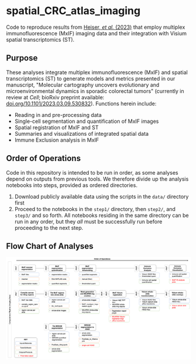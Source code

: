 # spatial_CRC_atlas_imaging

Code to reproduce results from [Heiser, *et al.* (2023)](https://doi.org/10.1101/2023.03.09.530832) that employ multiplex immunofluorescence (MxIF) imaging data and their integration with Visium spatial transcriptomics (ST).

## Purpose

These analyses integrate multiplex immunofluorescence (MxIF) and spatial transcriptomics (ST) to generate models and metrics presented in our manuscript, "Molecular cartography uncovers evolutionary and microenvironmental dynamics in sporadic colorectal tumors" (currently in review at *Cell*; bioRxiv preprint available: [doi.org/10.1101/2023.03.09.530832](https://doi.org/10.1101/2023.03.09.530832)). Functions herein include:

* Reading in and pre-processing data
* Single-cell segmentation and quantification of MxIF images
* Spatial registration of MxIF and ST
* Summaries and visualizations of integrated spatial data
* Immune Exclusion analysis in MxIF

## Order of Operations

Code in this repository is intended to be run in order, as some analyses depend on outputs from previous tools. We therefore divide up the analysis notebooks into steps, provided as ordered directories.

1. Download publicly available data using the scripts in the `data/` directory first
2. Proceed to the notebooks in the `step1/` directory, then `step2/`, and `step3/` and so forth. All notebooks residing in the same directory can be run in any order, but they *all* must be successfully run before proceeding to the next step.

## Flow Chart of Analyses

![alt text](resources/molecular_cartography_comp_workflow_imaging.png)
